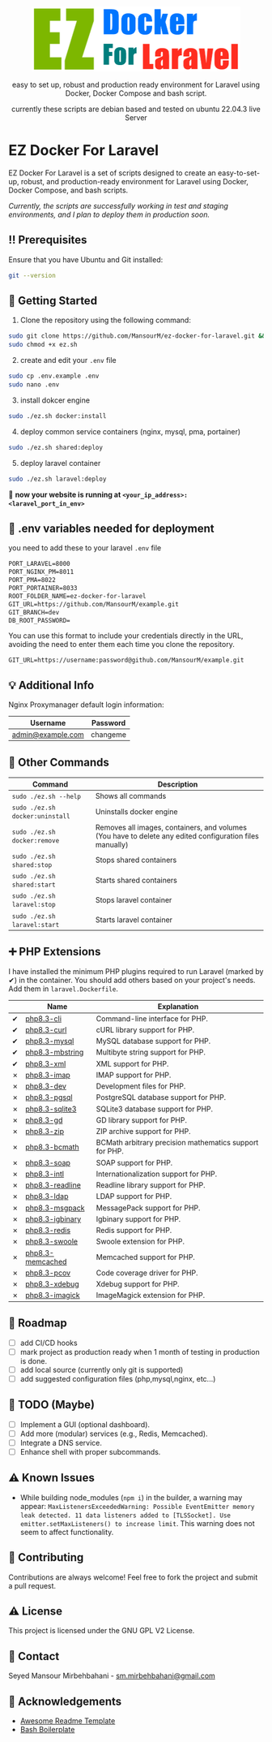 <div align="center">
<img src="image/ez-docker-for-laravel.png" alt="EZ Docker For Laravel" width="412" height="128" />

  <p>easy to set up, robust and production ready environment for Laravel using Docker, Docker Compose and bash script.</p>
  <p>currently these scripts are debian based and tested on ubuntu 22.04.3 live Server</p>
</div>

<!-- About the Project -->

## <h1>EZ Docker For Laravel</h1>
EZ Docker For Laravel is a set of scripts designed to create an easy-to-set-up, robust, and production-ready environment for Laravel using Docker, Docker Compose, and bash scripts.

*Currently, the scripts are successfully working in test and staging environments, and I plan to deploy them in production soon.*

<!-- Prerequisites -->
## :bangbang: Prerequisites

Ensure that you have Ubuntu and Git installed:

```bash
git --version
```

<!-- Getting Started -->

## :toolbox: Getting Started


1. Clone the repository using the following command:
```bash 
sudo git clone https://github.com/MansourM/ez-docker-for-laravel.git && cd ez-docker-for-laravel
sudo chmod +x ez.sh
```

2. create and edit your `.env` file
```bash
sudo cp .env.example .env
sudo nano .env
```

3. install dokcer engine
```bash
sudo ./ez.sh docker:install
```

4. deploy common service containers (nginx, mysql, pma, portainer)
```bash
sudo ./ez.sh shared:deploy
```

5. deploy laravel container
```bash
sudo ./ez.sh laravel:deploy
```


:tada:
**now your website is running at `<your_ip_address>:<laravel_port_in_env>`**

## :memo: .env variables needed for deployment
you need to add these to your laravel `.env` file
```env
PORT_LARAVEL=8000
PORT_NGINX_PM=8011
PORT_PMA=8022
PORT_PORTAINER=8033
ROOT_FOLDER_NAME=ez-docker-for-laravel
GIT_URL=https://github.com/MansourM/example.git
GIT_BRANCH=dev
DB_ROOT_PASSWORD=
```
You can use this format to include your credentials directly in the URL, avoiding the need to enter them each time you clone the repository.
```env
GIT_URL=https://username:password@github.com/MansourM/example.git
```

## :bulb: Additional Info
Nginx Proxymanager default login information:

| Username            | Password  |
|---------------------|-----------|
| admin@example.com   | changeme  |

<!-- Other Commands -->

## :eyes: Other Commands

| Command | Description |
|---|---|
| `sudo ./ez.sh --help` | Shows all commands |
| `sudo ./ez.sh docker:uninstall` | Uninstalls docker engine |
| `sudo ./ez.sh docker:remove` | Removes all images, containers, and volumes  (You have to delete any edited configuration files manually)|
| `sudo ./ez.sh shared:stop` | Stops shared containers |
| `sudo ./ez.sh shared:start` | Starts shared containers |
| `sudo ./ez.sh laravel:stop` | Stops laravel container |
| `sudo ./ez.sh laravel:start` | Starts laravel container |

<!-- PHP Extensions -->

## :heavy_plus_sign: PHP Extensions

I have installed the minimum PHP plugins required to run Laravel (marked by ✔) in the container. You should add others based on your project's needs. Add them in `laravel.Dockerfile`.

|         | Name | Explanation |
|---------|------|-------------|
| ✔ | [php8.3-cli](https://www.php.net/manual/en/features.commandline.php) | Command-line interface for PHP. |
| ✔ | [php8.3-curl](https://www.php.net/manual/en/book.curl.php) | cURL library support for PHP. |
| ✔ | [php8.3-mysql](https://www.php.net/manual/en/book.mysql.php) | MySQL database support for PHP. |
| ✔ | [php8.3-mbstring](https://www.php.net/manual/en/book.mbstring.php) | Multibyte string support for PHP. |
| ✔ | [php8.3-xml](https://www.php.net/manual/en/book.xml.php) | XML support for PHP. |
| &cross; | [php8.3-imap](https://www.php.net/manual/en/book.imap.php) | IMAP support for PHP. |
| &cross; | [php8.3-dev](https://www.php.net/manual/en/intro.setup.php) | Development files for PHP. |
| &cross; | [php8.3-pgsql](https://www.php.net/manual/en/book.pgsql.php) | PostgreSQL database support for PHP. |
| &cross; | [php8.3-sqlite3](https://www.php.net/manual/en/book.sqlite3.php) | SQLite3 database support for PHP. |
| &cross; | [php8.3-gd](https://www.php.net/manual/en/book.image.php) | GD library support for PHP. |
| &cross; | [php8.3-zip](https://www.php.net/manual/en/book.zip.php) | ZIP archive support for PHP. |
| &cross; | [php8.3-bcmath](https://www.php.net/manual/en/book.bc.php) | BCMath arbitrary precision mathematics support for PHP. |
| &cross; | [php8.3-soap](https://www.php.net/manual/en/book.soap.php) | SOAP support for PHP. |
| &cross; | [php8.3-intl](https://www.php.net/manual/en/book.intl.php) | Internationalization support for PHP. |
| &cross; | [php8.3-readline](https://www.php.net/manual/en/book.readline.php) | Readline library support for PHP. |
| &cross; | [php8.3-ldap](https://www.php.net/manual/en/book.ldap.php) | LDAP support for PHP. |
| &cross; | [php8.3-msgpack](https://www.php.net/manual/en/book.msgpack.php) | MessagePack support for PHP. |
| &cross; | [php8.3-igbinary](https://www.php.net/manual/en/book.igbinary.php) | Igbinary support for PHP. |
| &cross; | [php8.3-redis](https://www.php.net/manual/en/book.redis.php) | Redis support for PHP. |
| &cross; | [php8.3-swoole](https://www.php.net/manual/en/book.swoole.php) | Swoole extension for PHP. |
| &cross; | [php8.3-memcached](https://www.php.net/manual/en/book.memcached.php) | Memcached support for PHP. |
| &cross; | [php8.3-pcov](https://github.com/krakjoe/pcov) | Code coverage driver for PHP. |
| &cross; | [php8.3-xdebug](https://xdebug.org/docs/) | Xdebug support for PHP. |
| &cross; | [php8.3-imagick](https://www.php.net/manual/en/book.imagick.php) | ImageMagick extension for PHP. |


<!-- Roadmap -->

## :compass: Roadmap

- [ ] add CI/CD hooks
- [ ] mark project as production ready when 1 month of testing in production is done.
- [ ] add local source (currently only git is supported)
- [ ] add suggested configuration files (php,mysql,nginx, etc...)

<!-- Maybe -->

## :compass: TODO (Maybe)

- [ ] Implement a GUI (optional dashboard).
- [ ] Add more (modular) services (e.g., Redis, Memcached).
- [ ] Integrate a DNS service.
- [ ] Enhance shell with proper subcommands.

<!-- Known Issues -->

## :warning: Known Issues

- While building node_modules (`npm i`) in the builder, a warning may appear: `MaxListenersExceededWarning: Possible EventEmitter memory leak detected. 11 data listeners added to [TLSSocket]. Use emitter.setMaxListeners() to increase limit`. This warning does not seem to affect functionality.

<!-- Contributing -->

## :wave: Contributing

Contributions are always welcome! Feel free to fork the project and submit a pull request.

<!-- License -->

## :warning: License

This project is licensed under the GNU GPL V2 License.


<!-- Contact -->

## :handshake: Contact

Seyed Mansour Mirbehbahani - [sm.mirbehbahani@gmail.com](mailto:sm.mirbehbahani@gmail.com)

<!-- Acknowledgments -->

## :gem: Acknowledgements

- [Awesome Readme Template](https://github.com/Louis3797/awesome-readme-template)
- [Bash Boilerplate](https://github.com/xwmx/bash-boilerplate)

